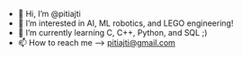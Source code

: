 - 👋 Hi, I’m @pitiajti
- 👀 I’m interested in AI, ML robotics, and LEGO engineering!
- 🌱 I’m currently learning C, C++, Python, and SQL ;)
- 📫 How to reach me --> pitiajti@gmail.com

<!---
pitiajti/pitiajti is a ✨ special ✨ repository because its `README.md` (this file) appears on your GitHub profile.
You can click the Preview link to take a look at your changes.
--->
